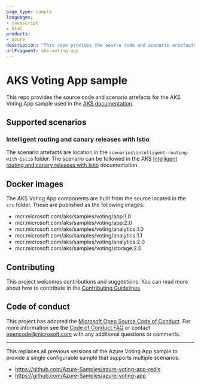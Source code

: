 ```yaml
---
page_type: sample
languages:
- javascript
- html
products:
- azure
description: "This repo provides the source code and scenario artefacts for the AKS Voting App sample used in the AKS documentation."
urlFragment: aks-voting-app
---
```


# AKS Voting App sample

This repo provides the source code and scenario artefacts for the AKS Voting App sample used in the [AKS documentation](https://docs.microsoft.com/en-us/azure/aks/).

## Supported scenarios

### Intelligent routing and canary releases with Istio

The scenario artefacts are location in the `scenarios\intelligent-routing-with-istio` folder. The scenario can be followed in the AKS [Intelligent routing and canary releases with Istio](https://docs.microsoft.com/en-us/azure/aks/istio-scenario-routing) documentation.

## Docker images

The AKS Voting App components are built from the source located in the `src` folder. These are published as the following images:

- mcr.microsoft.com/aks/samples/voting/app:1.0
- mcr.microsoft.com/aks/samples/voting/app:2.0
- mcr.microsoft.com/aks/samples/voting/analytics:1.0
- mcr.microsoft.com/aks/samples/voting/analytics:1.1
- mcr.microsoft.com/aks/samples/voting/analytics:2.0
- mcr.microsoft.com/aks/samples/voting/storage:2.0

## Contributing

This project welcomes contributions and suggestions. You can read more about how to contribute in the [Contributing Guidelines](CONTRIBUTING.md)

## Code of conduct

This project has adopted the [Microsoft Open Source Code of Conduct](https://opensource.microsoft.com/codeofconduct/). For more information see the [Code of Conduct FAQ](https://opensource.microsoft.com/codeofconduct/faq) or contact [opencode@microsoft.com](mailto:opencode@microsoft.com) with any additional questions or comments.

---

This replaces all previous versions of the Azure Voting App sample to provide a single configurable sample that supports multiple scenarios:

- https://github.com/Azure-Samples/azure-voting-app-redis
- https://github.com/Azure-Samples/azure-voting-app
